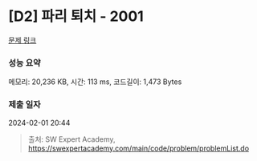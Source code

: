 # [D2] 파리 퇴치 - 2001 

[문제 링크](https://swexpertacademy.com/main/code/problem/problemDetail.do?contestProbId=AV5PzOCKAigDFAUq) 

### 성능 요약

메모리: 20,236 KB, 시간: 113 ms, 코드길이: 1,473 Bytes

### 제출 일자

2024-02-01 20:44



> 출처: SW Expert Academy, https://swexpertacademy.com/main/code/problem/problemList.do